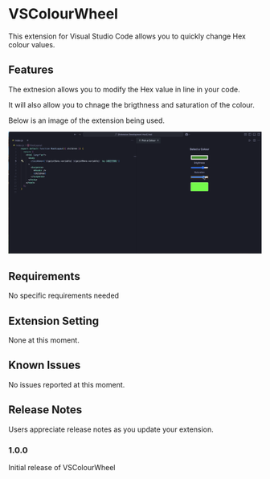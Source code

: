 # VSColourWheel

This extension for Visual Studio Code allows you to quickly change Hex colour values.

## Features

The extnesion allows you to modify the Hex value in line in your code.

It will also allow you to chnage the brigthness and saturation of the colour.

Below is an image of the extension being used.

<img src="img.png" alt="Default Layout" />

## Requirements

No specific requirements needed

## Extension Setting

None at this moment.

## Known Issues

No issues reported at this moment.

## Release Notes

Users appreciate release notes as you update your extension.

### 1.0.0

Initial release of VSColourWheel
